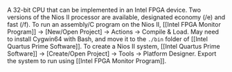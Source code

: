 A 32-bit CPU that can be implemented in an Intel FPGA device. Two versions of the Nios II processor are available, designated economy (/e) and fast (/f).
To run an assembly/C program on the Nios II, [[Intel FPGA Monitor Program]] -> [New/Open Project] -> Actions -> Compile & Load. May need to install Cygwin64 with Bash, and move it to the `./bin` folder of [[Intel Quartus Prime Software]].
To create a Nios II system, [[Intel Quartus Prime Software]] -> [Create/Open Project] -> Tools -> Platform Designer. Export the system to run using [[Intel FPGA Monitor Program]].
